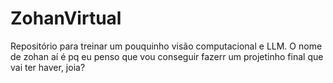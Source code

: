 # ZohanVirtual
Repositório para treinar um pouquinho visão computacional e LLM. O nome de zohan aí  é pq eu penso que vou conseguir fazerr um projetinho final que vai ter haver, joia?
